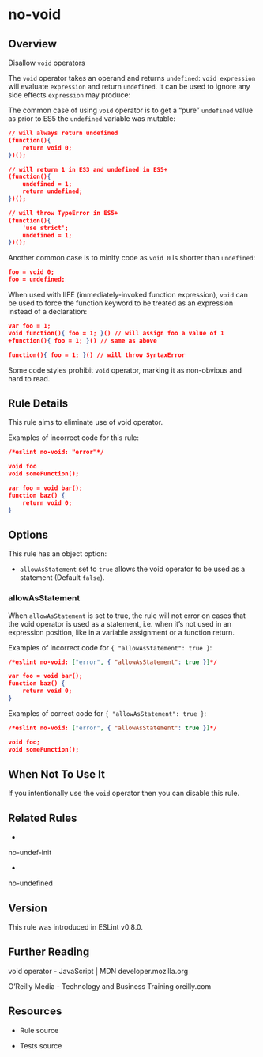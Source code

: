 

# no-void
## Overview

Disallow `void` operators

The `void` operator takes an operand and returns `undefined`: `void expression` will evaluate `expression` and return `undefined`. It can be used to ignore any side effects `expression` may produce:

The common case of using `void` operator is to get a “pure” `undefined` value as prior to ES5 the `undefined` variable was mutable:


```json
// will always return undefined
(function(){
    return void 0;
})();

// will return 1 in ES3 and undefined in ES5+
(function(){
    undefined = 1;
    return undefined;
})();

// will throw TypeError in ES5+
(function(){
    'use strict';
    undefined = 1;
})();
```

Another common case is to minify code as `void 0` is shorter than `undefined`:


```json
foo = void 0;
foo = undefined;
```

When used with IIFE (immediately-invoked function expression), `void` can be used to force the function keyword to be treated as an expression instead of a declaration:


```json
var foo = 1;
void function(){ foo = 1; }() // will assign foo a value of 1
+function(){ foo = 1; }() // same as above
```


```json
function(){ foo = 1; }() // will throw SyntaxError
```

Some code styles prohibit `void` operator, marking it as non-obvious and hard to read.

## Rule Details

This rule aims to eliminate use of void operator.

Examples of incorrect code for this rule:


```json
/*eslint no-void: "error"*/

void foo
void someFunction();

var foo = void bar();
function baz() {
    return void 0;
}
```

## Options

This rule has an object option:


- `allowAsStatement` set to `true` allows the void operator to be used as a statement (Default `false`).

### allowAsStatement

When `allowAsStatement` is set to true, the rule will not error on cases that the void operator is used as a statement, i.e. when it’s not used in an expression position, like in a variable assignment or a function return.

Examples of incorrect code for `{ "allowAsStatement": true }`:


```json
/*eslint no-void: ["error", { "allowAsStatement": true }]*/

var foo = void bar();
function baz() {
    return void 0;
}
```

Examples of correct code for `{ "allowAsStatement": true }`:


```json
/*eslint no-void: ["error", { "allowAsStatement": true }]*/

void foo;
void someFunction();
```

## When Not To Use It

If you intentionally use the `void` operator then you can disable this rule.

## Related Rules


- 
no-undef-init 

- 
no-undefined 

## Version

This rule was introduced in ESLint v0.8.0.

## Further Reading

void operator - JavaScript | MDN 
 developer.mozilla.org

O’Reilly Media - Technology and Business Training 
 oreilly.com

## Resources


- Rule source 

- Tests source 

